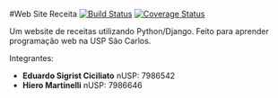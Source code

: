 #Web Site Receita
[![Build Status](https://travis-ci.org/edusig/Website_Receita.svg)](https://travis-ci.org/edusig/Website_Receita)
[![Coverage Status](https://coveralls.io/repos/edusig/Website_Receita/badge.svg?branch=master&service=github)](https://coveralls.io/github/edusig/Website_Receita?branch=master)


Um website de receitas utilizando Python/Django. Feito para aprender programação web na USP São Carlos.


Integrantes:

- **Eduardo Sigrist Ciciliato** nUSP: 7986542
- **Hiero Martinelli** nUSP: 7986646

